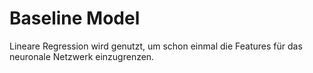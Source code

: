 # Baseline Model

Lineare Regression wird genutzt, um schon einmal die Features für das neuronale Netzwerk einzugrenzen. 
